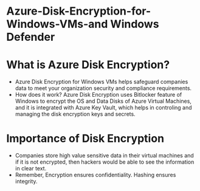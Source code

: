 # Azure-Disk-Encryption-for-Windows-VMs-and Windows Defender

# What is Azure Disk Encryption?
- Azure Disk Encryption for Windows VMs helps safeguard companies data to meet your organization security and compliance requirements.
- How does it work? Azure Disk Encryption uses Bitlocker feature of Windows to encrypt the OS and Data Disks of Azure Virtual Machines, and it is integrated with Azure Key Vault, which helps in controling and managing the disk encryption keys and secrets.

# Importance of Disk Encryption
- Companies store high value sensitive data in their virtual machines and if it is not encrypted, then hackers would be able to see the information in clear text.
- Remember, Encryption ensures confidentiality. Hashing ensures integrity.
